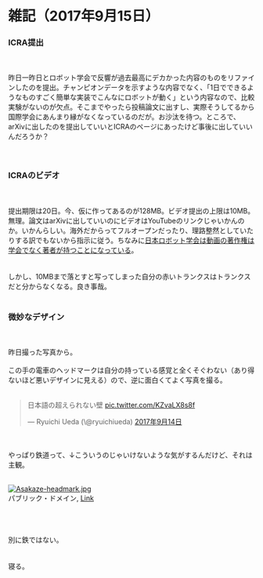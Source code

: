 # 雑記（2017年9月15日）
<h3>ICRA提出</h3><br />
<br />
昨日一昨日とロボット学会で反響が過去最高にデカかった内容のものをリファインしたのを提出。チャンピオンデータを示すような内容でなく、「1日でできるようなものすごく簡単な実装でこんなにロボットが動く」という内容なので、比較実験がないのが欠点。そこまでやったら投稿論文に出すし、実際そうしてるから国際学会にあんまり縁がなくなっているのだが。お沙汰を待つ。ところで、arXivに出したのを提出していいとICRAのページにあったけど事後に出していいんだろうか？<br />
<br />
<br />
<h3>ICRAのビデオ</h3><br />
<br />
提出期限は20日。今、仮に作ってあるのが128MB。ビデオ提出の上限は10MB。無理。論文はarXivに出していいのにビデオはYouTubeのリンクじゃいかんのか。いかんらしい。海外だからってフルオープンだったり、理路整然としていたりする訳でもないから指示に従う。ちなみに<a href="https://www.rsj.or.jp/jrsj/before_submission/aboutmovie/">日本ロボット学会は動画の著作権は学会でなく著者が持つことになっている</a>。<br />
<br />
<br />
しかし、10MBまで落とすと写ってしまった自分の赤いトランクスはトランクスだと分からなくなる。良き事哉。<br />
<br />
<h3>微妙なデザイン</h3><br />
<br />
昨日撮った写真から。<br />
<br />
この手の電車のヘッドマークは自分の持っている感覚と全くそぐわない（あり得ないほど悪いデザインに見える）ので、逆に面白くてよく写真を撮る。<br />
<br />
<blockquote class="twitter-tweet" data-lang="ja"><p lang="ja" dir="ltr">日本語の超えられない壁 <a href="https://t.co/KZvaLX8s8f">pic.twitter.com/KZvaLX8s8f</a></p>&mdash; Ryuichi Ueda (\@ryuichiueda) <a href="https://twitter.com/ryuichiueda/status/908124021098549249">2017年9月14日</a></blockquote> <script async src="//platform.twitter.com/widgets.js" charset="utf-8"></script><br />
<br />
やっぱり鉄道って、↓こういうのじゃいけないような気がするんだけど、それは主観。<br />
<br />
<p><a href="https://ja.wikipedia.org/wiki/%E3%83%95%E3%82%A1%E3%82%A4%E3%83%AB:Asakaze-headmark.jpg#/media/File:Asakaze-headmark.jpg"><img src="https://upload.wikimedia.org/wikipedia/ja/b/bf/Asakaze-headmark.jpg" alt="Asakaze-headmark.jpg"></a><br>パブリック・ドメイン, <a href="https://ja.wikipedia.org/w/index.php?curid=147602">Link</a></p><br />
<br />
<br />
別に鉄ではない。<br />
<br />
<br />
寝る。<br />

